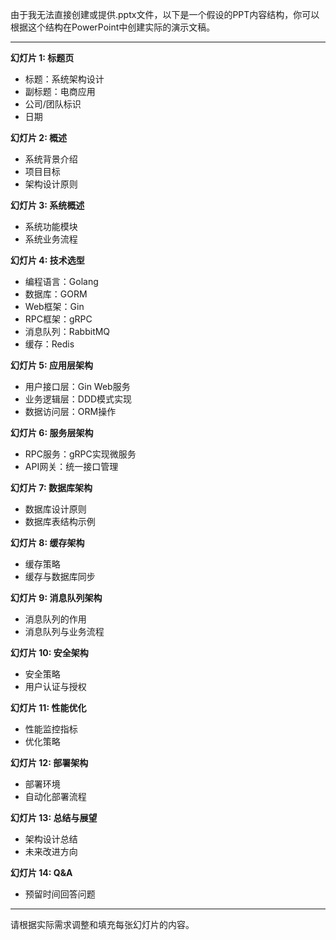 由于我无法直接创建或提供.pptx文件，以下是一个假设的PPT内容结构，你可以根据这个结构在PowerPoint中创建实际的演示文稿。

---

**幻灯片 1: 标题页**
- 标题：系统架构设计
- 副标题：电商应用
- 公司/团队标识
- 日期

**幻灯片 2: 概述**
- 系统背景介绍
- 项目目标
- 架构设计原则

**幻灯片 3: 系统概述**
- 系统功能模块
- 系统业务流程

**幻灯片 4: 技术选型**
- 编程语言：Golang
- 数据库：GORM
- Web框架：Gin
- RPC框架：gRPC
- 消息队列：RabbitMQ
- 缓存：Redis

**幻灯片 5: 应用层架构**
- 用户接口层：Gin Web服务
- 业务逻辑层：DDD模式实现
- 数据访问层：ORM操作

**幻灯片 6: 服务层架构**
- RPC服务：gRPC实现微服务
- API网关：统一接口管理

**幻灯片 7: 数据库架构**
- 数据库设计原则
- 数据库表结构示例

**幻灯片 8: 缓存架构**
- 缓存策略
- 缓存与数据库同步

**幻灯片 9: 消息队列架构**
- 消息队列的作用
- 消息队列与业务流程

**幻灯片 10: 安全架构**
- 安全策略
- 用户认证与授权

**幻灯片 11: 性能优化**
- 性能监控指标
- 优化策略

**幻灯片 12: 部署架构**
- 部署环境
- 自动化部署流程

**幻灯片 13: 总结与展望**
- 架构设计总结
- 未来改进方向

**幻灯片 14: Q&A**
- 预留时间回答问题

---

请根据实际需求调整和填充每张幻灯片的内容。